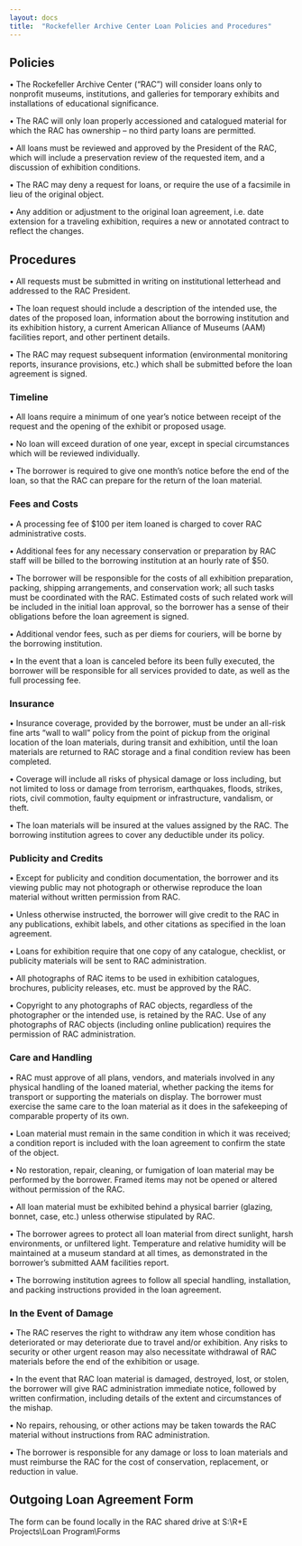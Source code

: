 ```yaml
---
layout: docs
title:  "Rockefeller Archive Center Loan Policies and Procedures"
---
```


## Policies
•	The Rockefeller Archive Center (“RAC”) will consider loans only to nonprofit museums, institutions, and galleries for temporary exhibits and installations of educational significance.

•	The RAC will only loan properly accessioned and catalogued material for which the RAC has ownership – no third party loans are permitted.

•	All loans must be reviewed and approved by the President of the RAC, which will include a preservation review of the requested item, and a discussion of exhibition conditions.

•	The RAC may deny a request for loans, or require the use of a facsimile in lieu of the original object.

•	Any addition or adjustment to the original loan agreement, i.e. date extension for a traveling exhibition, requires a new or annotated contract to reflect the changes.

## Procedures
•	All requests must be submitted in writing on institutional letterhead and addressed to the RAC President.

•	The loan request should include a description of the intended use, the dates of the proposed loan, information about the borrowing institution and its exhibition history, a current American Alliance of Museums (AAM) facilities report, and other pertinent details.

•	The RAC may request subsequent information (environmental monitoring reports, insurance provisions, etc.) which shall be submitted before the loan agreement is signed.

### Timeline

•	All loans require a minimum of one year’s notice between receipt of the request and the opening of the exhibit or proposed usage.

•	No loan will exceed duration of one year, except in special circumstances which will be reviewed individually.

•	The borrower is required to give one month’s notice before the end of the loan, so that the RAC can prepare for the return of the loan material.

### Fees and Costs

•	A processing fee of $100 per item loaned is charged to cover RAC administrative costs.

•	Additional fees for any necessary conservation or preparation by RAC staff will be billed to the borrowing institution at an hourly rate of $50.

•	The borrower will be responsible for the costs of all exhibition preparation, packing, shipping arrangements, and conservation work; all such tasks must be coordinated with the RAC. Estimated costs of such related work will be included in the initial loan approval, so the borrower has a sense of their obligations before the loan agreement is signed.

•	Additional vendor fees, such as per diems for couriers, will be borne by the borrowing institution.

•	In the event that a loan is canceled before its been fully executed, the borrower will be responsible for all services provided to date, as well as the full processing fee.

### Insurance

•	Insurance coverage, provided by the borrower, must be under an all-risk fine arts “wall to wall” policy from the point of pickup from the original location of the loan materials, during transit and exhibition, until the loan materials are returned to RAC storage and a final condition review has been completed.

•	Coverage will include all risks of physical damage or loss including, but not limited to loss or damage from terrorism, earthquakes, floods, strikes, riots, civil commotion, faulty equipment or infrastructure, vandalism, or theft.

•	The loan materials will be insured at the values assigned by the RAC. The borrowing institution agrees to cover any deductible under its policy.

### Publicity and Credits

•	Except for publicity and condition documentation, the borrower and its viewing public may not photograph or otherwise reproduce the loan material without written permission from RAC.

•	Unless otherwise instructed, the borrower will give credit to the RAC in any publications, exhibit labels, and other citations as specified in the loan agreement.

•	Loans for exhibition require that one copy of any catalogue, checklist, or publicity materials will be sent to RAC administration.

•	All photographs of RAC items to be used in exhibition catalogues, brochures, publicity releases, etc. must be approved by the RAC.

•	Copyright to any photographs of RAC objects, regardless of the photographer or the intended use, is retained by the RAC. Use of any photographs of RAC objects (including online publication) requires the permission of RAC administration.

### Care and Handling

•	RAC must approve of all plans, vendors, and materials involved in any physical handling of the loaned material, whether packing the items for transport or supporting the materials on display. The borrower must exercise the same care to the loan material as it does in the safekeeping of comparable property of its own.

•	Loan material must remain in the same condition in which it was received; a condition report is included with the loan agreement to confirm the state of the object.

•	No restoration, repair, cleaning, or fumigation of loan material may be performed by the borrower. Framed items may not be opened or altered without permission of the RAC.

•	All loan material must be exhibited behind a physical barrier (glazing, bonnet, case, etc.) unless otherwise stipulated by RAC.

•	The borrower agrees to protect all loan material from direct sunlight, harsh environments, or unfiltered light. Temperature and relative humidity will be maintained at a museum standard at all times, as demonstrated in the borrower’s submitted AAM facilities report.

•	The borrowing institution agrees to follow all special handling, installation, and packing instructions provided in the loan agreement.

### In the Event of Damage

•	The RAC reserves the right to withdraw any item whose condition has deteriorated or may deteriorate due to travel and/or exhibition. Any risks to security or other urgent reason may also necessitate withdrawal of RAC materials before the end of the exhibition or usage.

•	In the event that RAC loan material is damaged, destroyed, lost, or stolen, the borrower will give RAC administration immediate notice, followed by written confirmation, including details of the extent and circumstances of the mishap.

•	No repairs, rehousing, or other actions may be taken towards the RAC material without instructions from RAC administration.

•	The borrower is responsible for any damage or loss to loan materials and must reimburse the RAC for the cost of conservation, replacement, or reduction in value.

## Outgoing Loan Agreement Form
The form can be found locally in the RAC shared drive at S:\R+E Projects\Loan Program\Forms
